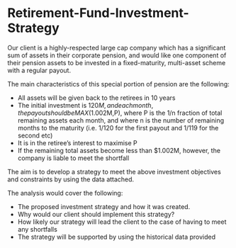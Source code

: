 # Retirement-Fund-Investment-Strategy

Our client is a highly-respected large cap company which has a significant sum of assets in their corporate pension, and would like one component of their pension assets to be invested in a fixed-maturity, multi-asset scheme with a regular payout.

The main characteristics of this special portion of pension are the following:
- All assets will be given back to the retirees in 10 years
- The initial investment is $120M, and each month, the payout should be
MAX($1.002M,P), where P is the 1/n fraction of total remaining assets each month, and where n is the number of remaining months to the maturity (i.e. 1/120 for the first payout and 1/119 for the second etc)
- It is in the retiree’s interest to maximise P
- If the remaining total assets become less than $1.002M, however, the company is
liable to meet the shortfall

The aim is to develop a strategy to meet the above investment objectives and constraints by using the
data attached. 

The analysis would cover the following: 
- The proposed investment strategy and how it was created. 
- Why would our client should implement this strategy? 
- How likely our strategy will lead the client to the case of having to meet any
shortfalls
- The strategy will be supported by using the historical data provided
